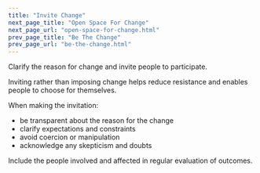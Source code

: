 ```yaml
---
title: "Invite Change"
next_page_title: "Open Space For Change"
next_page_url: "open-space-for-change.html"
prev_page_title: "Be The Change"
prev_page_url: "be-the-change.html"
---
```



<div class="card summary"><div class="card-body">Clarify the reason for change and invite people to participate.
</div></div>

Inviting rather than imposing change helps reduce resistance and enables people to choose for themselves.

When making the invitation:

-   be transparent about the reason for the change
-   clarify expectations and constraints
-   avoid coercion or manipulation
-   acknowledge any skepticism and doubts

Include the people involved and affected in regular evaluation of outcomes.
